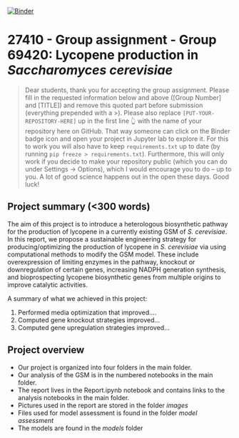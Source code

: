 [![Binder](https://mybinder.org/badge_logo.svg)](https://mybinder.org/v2/gh/27410/[PUT-YOUR-REPOSITORY-HERE]/main)

# 27410 - Group assignment - Group 69420: Lycopene production in *Saccharomyces cerevisiae*

> Dear students, thank you for accepting the group assignment. Please fill in the
> requested information below and above ([Group Number] and [TITLE]) and remove this quoted part before submission (everything prepended with a >).
> Please also replace `[PUT-YOUR-REPOSITORY-HERE]` up in the first line 👆 with the name of your repository here on GitHub.
> That way someone can click on the Binder badge icon and open your project in Jupyter lab to explore it.
> For this to work you will also have to keep `requirements.txt` up to date (by running `pip freeze > requirements.txt`).
> Furthermore, this will only work if you decide to make your repository public (which you can do under Settings -> Options),
> which I would encourage you to do – up to you. A lot of good science happens out in the open these days.
> Good luck!

## Project summary (<300 words)
The aim of this project is to introduce a heterologous biosynthetic pathway for the production of lycopene in a currently existing GSM of *S. cerevisiae*. In this report, we propose a sustainable  engineering strategy for producing/optimizing the production of lycopene in *S. cerevisiae* via using computational methods to modify the GSM model. These include overexpression of limiting enzymes in the pathway, knockout or downregulation of certain genes, increasing NADPH generation synthesis, and bioprospecting lycopene biosynthetic genes from multiple origins to improve catalytic activities.

A summary of what we achieved in this project:

1. Performed media optimization that improved….
2. Computed gene knockout strategies improved...
3. Computed gene upregulation strategies improved…

## Project overview
* Our project is organized into four folders in the main folder. 
* Our analysis of the GSM is in the numbered notebooks in the main folder.
* The report lives in the Report.ipynb notebook and contains links to the analysis notebooks in the main folder.
* Pictures used in the report are stored in the folder _images_
* Files used for model assessment is found in the folder _model assessment_
* The models are found in the _models_ folder

